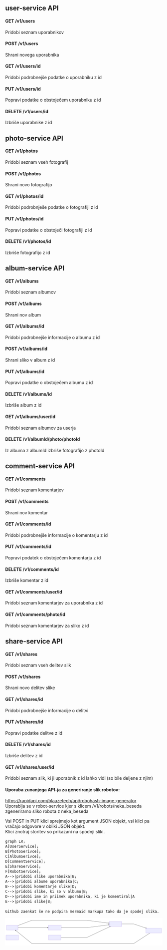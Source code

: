 ## user-service API
#### GET /v1/users
Pridobi seznam uporabnikov
#### POST /v1/users
Shrani novega uporabnika
#### GET /v1/users/id
Pridobi podrobnejše podatke o uporabniku z id
#### PUT /v1/users/id
Popravi podatke o obstoječem uporabniku z id
#### DELETE /v1/users/id
Izbriše uporabnike z id

## photo-service API
#### GET /v1/photos
Pridobi seznam vseh fotografij
#### POST /v1/photos
Shrani novo fotografijo
#### GET /v1/photos/id
Pridobi podrobnješe podatke o fotografiji z id
#### PUT /v1/photos/id
Popravi podatke o obstoječi fotografiji z id
#### DELETE /v1/photos/id
Izbriše fotografijo z id

## album-service API
#### GET /v1/albums
Pridobi seznam albumov
#### POST /v1/albums
Shrani nov album
#### GET /v1/albums/id
Pridobi podrobnejše informacije o albumu z id
#### POST /v1/albums/id
Shrani sliko v album z id
#### PUT /v1/albums/id
Popravi podatke o obstoječem albumu z id
#### DELETE /v1/albums/id
Izbriše album z id
#### GET /v1/albums/user/id
Pridobi seznam albumov za userja
#### DELETE /v1/albumId/photo/photoId
Iz albuma z albumId izbriše fotografijo z photoId

## comment-service API
#### GET /v1/comments
Pridobi seznam komentarjev
#### POST /v1/comments
Shrani nov komentar
#### GET /v1/comments/id
Pridobi podrobnejše informacije o komentarju z id
#### PUT /v1/comments/id
Popravi podatek o obstoječem komentarju z id
#### DELETE /v1/comments/id
Izbriše komentar z id
#### GET /v1/comments/user/id
Pridobi seznam komentarjev za uporabnika z id
#### GET /v1/comments/photo/id
Pridobi seznam komentarjev za sliko z id

## share-service API
#### GET /v1/shares
Pridobi seznam vseh delitev slik
#### POST /v1/shares
Shrani novo delitev slike
#### GET /v1/shares/id
Pridobi podrobnejše informacije o delitvi
#### PUT /v1/shares/id
Popravi podatke delitve z id
#### DELETE /v1/shares/id
Izbriše delitev z id
#### GET /v1/shares/user/id
Pridobi seznam slik, ki ji uporabnik z id lahko vidi (so bile deljene z njim)

#### Uporaba zunanjega API-ja za generiranje slik robotov:
https://rapidapi.com/blaazetech/api/robohash-image-generator<br>
Uporablja se v robot-service kjer s klicem /v1/robots/neka_beseda zgeneriramo sliko robota z neka_beseda

Vsi POST in PUT klici sprejmejo kot argument JSON objekt, vsi klici pa vračajo odgovore
v obliki JSON objekt.<br>
Klici znotraj storitev so prikazani na spodnji sliki.
```mermaid
graph LR;
A[UserService];
B[PhotoSerivce];
C[AlbumSerivce];
D[CommentService];
E[ShareService];
F[RobotService];
A-->|pridobi slike uporabnika|B;
A-->|pridobi albume uporabnika|C;
B-->|pridobi komentarje slike|D;
C-->|pridobi slike, ki so v albumu|B;
D-->|pridobi ime in priimek uporabnika, ki je komentiral|A
E-->|pridobi slike|B;

Github zaenkat še ne podpira mermaid markupa tako da je spodej slika.

```
![Klici med mikrostoritvami](mermaid-diagram-20181211150816.svg)